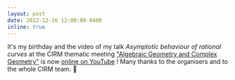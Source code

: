 ```yaml
---
layout: post
date: 2022-12-16 12:00:00-0400
inline: true
---
```


It's my birthday and the video of my talk <i>Asymptotic behaviour of rational curves</i> 
at the CIRM thematic meeting 
["Algebraic Geometry and Complex Geometry"](https://conferences.cirm-math.fr/2605.html)
is now [online on YouTube](https://www.youtube.com/watch?v=oeXfvb-y-NY) !
Many thanks to the organisers and to the whole CIRM team. 
:birthday: